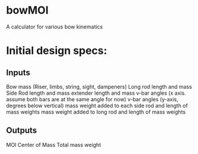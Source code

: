 # bowMOI
A calculator for various bow kinematics

# Initial design specs:
## Inputs
Bow mass (Riser, limbs, string, sight, dampeners)
Long rod length and mass
Side Rod length and mass
extender length and mass
v-bar angles (x axis. assume both bars are at the same angle for now)
v-bar angles (y-axis, degrees below vertical)
mass weight added to each side rod and length of mass weights
mass weight added to long rod and length of mass weights

## Outputs
MOI
Center of Mass
Total mass weight

